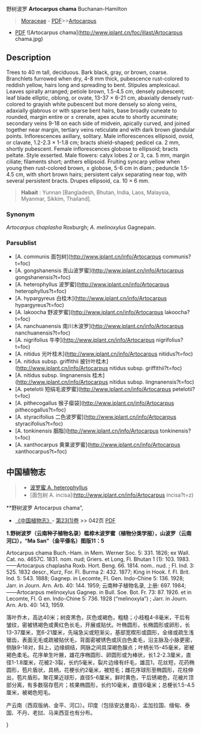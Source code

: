 野树波罗 **Artocarpus chama** Buchanan-Hamilton

> [Moraceae](http://www.iplant.cn/info/Moraceae?t=foc) - [PDF](http://www.iplant.cn/foc/pdf/Moraceae.pdf)>>[Artocarpus](http://www.iplant.cn/info/Artocarpus?t=foc)
 - [PDF](http://www.iplant.cn/foc/pdf/Artocarpus.pdf)
![Artocarpus chama](http://www.iplant.cn/foc/illast/Artocarpus chama.jpg)

## Description

Trees to 40 m tall, deciduous. Bark black, gray, or brown, coarse. Branchlets furrowed when dry, 4-8 mm thick, pubescence rust-colored to reddish yellow, hairs long and spreading to bent. Stipules amplexicaul. Leaves spirally arranged; petiole brown, 1.5-4.5 cm, densely pubescent; leaf blade elliptic, oblong, or ovate, 13-37 × 6-21 cm, abaxially densely rust-colored to grayish white pubescent but more densely so along veins, adaxially glabrous or with sparse bent hairs, base broadly cuneate to rounded, margin entire or ± crenate, apex acute to shortly acuminate; secondary veins 9-18 on each side of midvein, apically curved, and joined together near margin, tertiary veins reticulate and with dark brown glandular points. Inflorescences axillary, solitary. Male inflorescences ellipsoid, ovoid, or clavate, 1.2-2.3 × 1-1.8 cm; bracts shield-shaped; pedicel ca. 2 mm, shortly pubescent. Female inflorescences globose to ellipsoid; bracts peltate. Style exserted. Male flowers: calyx lobes 2 or 3, ca. 5 mm, margin ciliate; filaments short; anthers ellipsoid. Fruiting syncarp yellow when young then rust-colored brown, ± globose, 5-6 cm in diam.; peduncle 1.5-4.5 cm, with short brown hairs; persistent calyx separating near top, with several persistent bracts. Drupes ellipsoid, ca. 10 × 6 mm.

> **Habait** : 
> Yunnan [Bangladesh, Bhutan, India, Laos, Malaysia, Myanmar, Sikkim, Thailand].

### Synonym
*Artocarpus* *chaplasha* Roxburgh; *A*. *melinoxylus* Gagnepain.

### Parsublist

* [A.  communis  面包树](http://www.iplant.cn/info/Artocarpus communis?t=foc)
* [A.  gongshanensis  贡山波罗蜜](http://www.iplant.cn/info/Artocarpus gongshanensis?t=foc)
* [A.  heterophyllus  波罗蜜](http://www.iplant.cn/info/Artocarpus heterophyllus?t=foc)
* [A.  hypargyreus  白桂木](http://www.iplant.cn/info/Artocarpus hypargyreus?t=foc)
* [A.  lakoocha  野波罗蜜](http://www.iplant.cn/info/Artocarpus lakoocha?t=foc)
* [A.  nanchuanensis  南川木波罗](http://www.iplant.cn/info/Artocarpus nanchuanensis?t=foc)
* [A.  nigrifolius  牛李](http://www.iplant.cn/info/Artocarpus nigrifolius?t=foc)
* [A.  nitidus  光叶桂木](http://www.iplant.cn/info/Artocarpus nitidus?t=foc)
* [A.  nitidus subsp. griffithii  披针叶桂木](http://www.iplant.cn/info/Artocarpus nitidus subsp. griffithii?t=foc)
* [A.  nitidus subsp. lingnanensis  桂木](http://www.iplant.cn/info/Artocarpus nitidus subsp. lingnanensis?t=foc)
* [A.  petelotii  短绢毛波罗蜜](http://www.iplant.cn/info/Artocarpus petelotii?t=foc)
* [A.  pithecogallus  猴子瘿袋](http://www.iplant.cn/info/Artocarpus pithecogallus?t=foc)
* [A.  styracifolius  二色波罗蜜](http://www.iplant.cn/info/Artocarpus styracifolius?t=foc)
* [A.  tonkinensis  胭脂](http://www.iplant.cn/info/Artocarpus tonkinensis?t=foc)
* [A.  xanthocarpus  黄果波罗蜜](http://www.iplant.cn/info/Artocarpus xanthocarpus?t=foc)

## 中国植物志

> * [波罗蜜  A.  heterophyllus](Artocarpus-heterophyllus-波罗蜜.md)
> * [面包树  A.  incisa](http://www.iplant.cn/info/Artocarpus incisa?t=z)

**野树波罗 Artocarpus chama",

* [《中国植物志》](http://www.iplant.cn/frps)- [第23(1)卷](http://www.iplant.cn/frps/vol/23(1)) >> 042页 [PDF](http://www.iplant.cn/frps/pdf/23(1)/042.pdf)

**1.野树波罗（云南种子植物名录）榅桲木波罗蜜（植物分类学报），山波罗（云南河口），“Ma San”（金平傣名）图版11：5**

Artocarpus chama Buch.-Ham. in Mem. Werner Soc. 5: 331. 1826; ex Wall. Cat. no. 4657C. 1831. nom. nud; Griers. et Long, Fl. Bhutan 1 (1): 103. 1983. ——Artocarpus chaplasha Roxb. Hort. Beng. 66. 1814. nom.. nud. ; Fl. Ind. 3: 525. 1832 descr., Kurz, For. Fl. Burma 2: 432. 1877; King in Hook. f. Fl. Brit. Ind. 5: 543. 1888; Gagnep. in Lecomte, FI. Gen. Indo-Chine 5: 136. 1928; Jarr. in Journ. Arn. Arb. 40: 144. 1959; 云南种子植物名录, 上册: 697. 1984; ——Artocarpus melinoxylus Gagnep. in Bull. Soe. Bot. Fr. 73: 87. 1926. et in Lecomte, FI. G en. Indo-Chine 5: 736. 1928 (“melinoxyla”) ; Jarr. in Journ. Arn. Arb. 40: 143, 1959.

落叶乔木，高达40米；树皮黑色，灰色或褐色，粗糙；小枝粗4-8毫米，干后有皱纹，密被锈褐色或黄红色长毛，开展或贴伏。叶椭圆形，长椭圆形或卵形，长13-37厘米，宽6-21厘米，先端急尖或短渐尖，基部宽楔形或圆形，全缘或疏生浅锯齿，表面无毛或疏被贴伏毛，背面密被锈色或灰白色柔毛，沿主脉及小脉更密，侧脉9-18对，斜上，边缘纲结，网脉之间具深褐色腺点；叶柄长15-45毫米，密被褐色柔毛。花序单生叶腋，雄花序椭圆形、卵圆形或为棒状，长1.2-2.3厘米，直径1-1.8厘米，花被2-3裂，长约5毫米，裂片边缘有纤毛，雄蕊1，花丝短，花药椭圆形，苞片盾状，具柄，花梗长约2毫米，被短毛；雌花序球形至椭圆形，花柱伸出，苞片盾形。聚花果近球形，直径5-6厘米，鲜时黄色，干后锈褐色，花被片顶部分离，有多数宿存苞片；核果椭圆形，长约10毫米，直径6毫米；总梗长1.5-4.5厘米，被褐色短毛。

产云南（西双版纳、金平、河口）。印度（包括安达曼岛）、孟加拉国、缅甸、泰国、不丹、老挝、马来西亚也有分布。

}